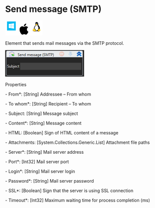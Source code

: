 # Send message (SMTP)

![](<../../../.gitbook/assets/image (86).png>)

Element that sends mail messages via the SMTP protocol.

![](<../../../.gitbook/assets/1 (86).png>)

Properties

&#x20;\- From\*: \[String] Addressee – From whom

&#x20;\- To whom\*: \[String] Recipient – To whom

&#x20;\- Subject: \[String] Message subject

&#x20;\- Content\*: \[String] Message content

&#x20;\- HTML: \[Boolean] Sign of HTML content of a message

&#x20;\- Attachments: \[System.Collections.Generic.List] Attachment file paths

&#x20;\- Server\*: \[String] Mail server address

&#x20;\- Port\*: \[Int32] Mail server port

&#x20;\- Login\*: \[String] Mail server login

&#x20;\- Password\*: \[String] Mail server password

&#x20;\- SSL\*: \[Boolean] Sign that the server is using SSL connection

&#x20;\- Timeout\*: \[Int32] Maximum waiting time for process completion (ms)
